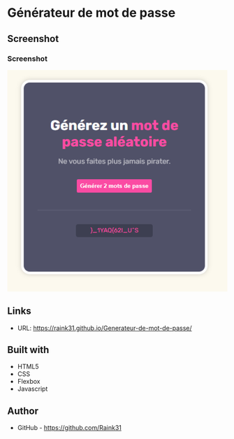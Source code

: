 # Générateur de mot de passe

## Screenshot

### Screenshot
![screenshot](desktop.png)

## Links

- URL: https://raink31.github.io/Generateur-de-mot-de-passe/

## Built with

- HTML5
- CSS
- Flexbox
- Javascript


## Author

- GitHub - https://github.com/Raink31
